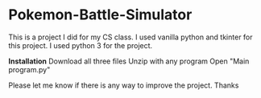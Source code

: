 # Pokemon-Battle-Simulator
This is a project I did for my CS class. I used vanilla python and tkinter for this project.
I used python 3 for the project.

**Installation**
Download all three files
Unzip with any program
Open "Main program.py"

Please let me know if there is any way to improve the project.
Thanks
